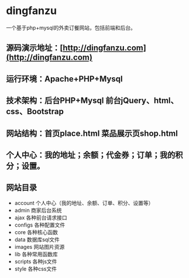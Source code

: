 # dingfanzu
一个基于php+mysql的外卖订餐网站，包括前端和后台。  

## 源码演示地址：[http://dingfanzu.com](http://dingfanzu.com) 
## 运行环境：Apache+PHP+Mysql
## 技术架构：后台PHP+Mysql 前台jQuery、html、css、Bootstrap
## 网站结构：首页place.html 菜品展示页shop.html 
## 个人中心：我的地址；余额；代金券；订单；我的积分；设置。
## 网站目录
* account 个人中心（我的地址、余额、订单、积分、设置等）
* admin 商家后台系统
* ajax 各种前台请求接口
* configs 各种配置文件
* core 各种核心函数
* data 数据库sql文件
* images 网站图片资源
* lib 各种常用函数库
* scripts 各种js文件
* style 各种css文件
